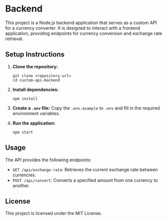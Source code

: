 # Backend

This project is a Node.js backend application that serves as a custom API for a currency converter. It is designed to interact with a frontend application, providing endpoints for currency conversion and exchange rate retrieval.


## Setup Instructions

1. **Clone the repository:**
   ```
   git clone <repository-url>
   cd custom-api-backend
   ```

2. **Install dependencies:**
   ```
   npm install
   ```

3. **Create a `.env` file:**
   Copy the `.env.example` to `.env` and fill in the required environment variables.

4. **Run the application:**
   ```
   npm start
   ```

## Usage

The API provides the following endpoints:

- `GET /api/exchange-rate`: Retrieves the current exchange rate between currencies.
- `POST /api/convert`: Converts a specified amount from one currency to another.

## License

This project is licensed under the MIT License.